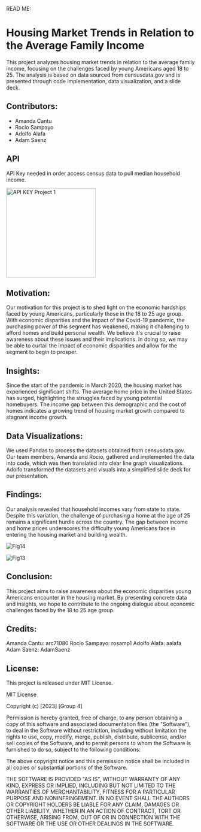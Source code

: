 READ ME:

# Housing Market Trends in Relation to the Average Family Income

This project analyzes housing market trends in relation to the average family income, focusing on the challenges faced by young Americans aged 18 to 25. The analysis is based on data sourced from censusdata.gov and is presented through code implementation, data visualization, and a slide deck.

## Contributors:

- Amanda Cantu
- Rocio Sampayo
- Adolfo Alafa
- Adam Saenz

## API

API Key needed in order access census data to pull median household income.

<img width="239" alt="API KEY Project 1" src="https://github.com/aalafa/group-project-1/assets/132237292/15ac1339-6585-4408-9aa9-5a5ec2774a7b">

## Motivation:

Our motivation for this project is to shed light on the economic hardships faced by young Americans, particularly those in the 18 to 25 age group. With economic disparities and the impact of the Covid-19 pandemic, the purchasing power of this segment has weakened, making it challenging to afford homes and build personal wealth. We believe it's crucial to raise awareness about these issues and their implications. In doing so, we may be able to curtail the impact of economic disparities and allow for the segment to begin to prosper.

## Insights:

Since the start of the pandemic in March 2020, the housing market has experienced significant shifts. The average home price in the United States has surged, highlighting the struggles faced by young potential homebuyers. The income gap between this demographic and the cost of homes indicates a growing trend of housing market growth compared to stagnant income growth.

## Data Visualizations:

We used Pandas to process the datasets obtained from censusdata.gov. Our team members, Amanda and Rocio, gathered and implemented the data into code, which was then translated into clear line graph visualizations. Adolfo transformed the datasets and visuals into a simplified slide deck for our presentation.

## Findings:

Our analysis revealed that household incomes vary from state to state. Despite this variation, the challenge of purchasing a home at the age of 25 remains a significant hurdle across the country. The gap between income and home prices underscores the difficulty young Americans face in entering the housing market and building wealth.

![Fig14](https://github.com/aalafa/group-project-1/assets/132237292/d2e32664-5339-4a72-a09b-bad1d6ded5b6)

![Fig13](https://github.com/aalafa/group-project-1/assets/132237292/a45eefab-9c55-4cbe-85f6-2a8d1492eb11)

## Conclusion:

This project aims to raise awareness about the economic disparities young Americans encounter in the housing market. By presenting concrete data and insights, we hope to contribute to the ongoing dialogue about economic challenges faced by the 18 to 25 age group.

## Credits:

Amanda Cantu: arc71080
Rocio Sampayo: rosamp1
Adolfo Alafa: aalafa
Adam Saenz: AdamSaenz

## License:

This project is released under MIT License.

MIT License

Copyright (c) [2023] [Group 4]

Permission is hereby granted, free of charge, to any person obtaining a copy
of this software and associated documentation files (the "Software"), to deal
in the Software without restriction, including without limitation the rights
to use, copy, modify, merge, publish, distribute, sublicense, and/or sell
copies of the Software, and to permit persons to whom the Software is
furnished to do so, subject to the following conditions:

The above copyright notice and this permission notice shall be included in all
copies or substantial portions of the Software.

THE SOFTWARE IS PROVIDED "AS IS", WITHOUT WARRANTY OF ANY KIND, EXPRESS OR
IMPLIED, INCLUDING BUT NOT LIMITED TO THE WARRANTIES OF MERCHANTABILITY,
FITNESS FOR A PARTICULAR PURPOSE AND NONINFRINGEMENT. IN NO EVENT SHALL THE
AUTHORS OR COPYRIGHT HOLDERS BE LIABLE FOR ANY CLAIM, DAMAGES OR OTHER
LIABILITY, WHETHER IN AN ACTION OF CONTRACT, TORT OR OTHERWISE, ARISING FROM,
OUT OF OR IN CONNECTION WITH THE SOFTWARE OR THE USE OR OTHER DEALINGS IN THE
SOFTWARE.


